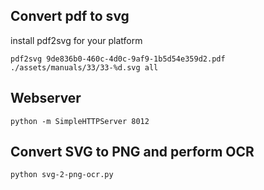 ## Convert pdf to svg

install pdf2svg for your platform

```
pdf2svg 9de836b0-460c-4d0c-9af9-1b5d54e359d2.pdf ./assets/manuals/33/33-%d.svg all
```

## Webserver

```
python -m SimpleHTTPServer 8012
```

## Convert SVG to PNG and perform OCR

```
python svg-2-png-ocr.py
```
